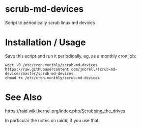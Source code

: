 # scrub-md-devices
Script to periodically scrub linux md devices

# Installation / Usage
Save this script and run it periodically, eg. as a monthly cron job:

```
wget -O /etc/cron.monthly/scrub-md-devices https://raw.githubusercontent.com/jnorell/scrub-md-devices/master/scrub-md-devices
chmod +x /etc/cron.monthly/scrub-md-devices
```

# See Also
https://raid.wiki.kernel.org/index.php/Scrubbing_the_drives

In particular the notes on raid6, if you use that.

